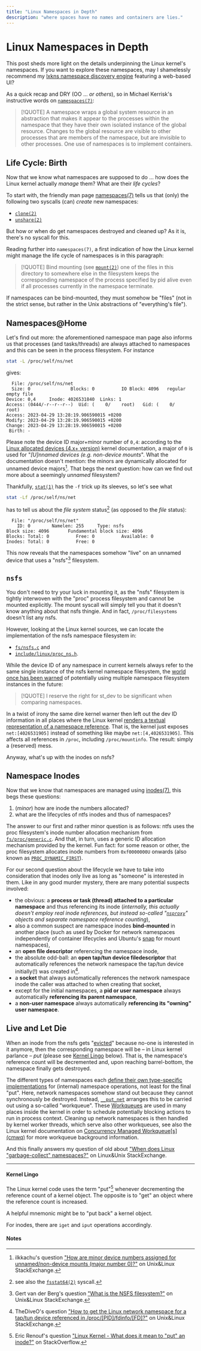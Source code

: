 ```yaml
---
title: "Linux Namespaces in Depth"
description: "where spaces have no names and containers are lies."
---
```


# Linux Namespaces in Depth

This post sheds more light on the details underpinning the Linux kernel's
namespaces. If you want to explore these namespaces, may I shamelessly recommend
my [lxkns namespace discovery engine](https://github.com/thediveo/lxkns)
featuring a web-based UI? 

As a quick recap and DRY (OO ... _or others_), so in Michael Kerrisk's
instructive words on
[`namespaces(7)`](https://man7.org/linux/man-pages/man7/namespaces.7.html):

> [!QUOTE] A namespace wraps a global system resource in an abstraction that
> makes it appear to the processes within the namespace that they have their own
> isolated instance of the global resource.  Changes to the global resource are
> visible to other processes that are members of the namespace, but are
> invisible to other processes. One use of namespaces is to implement
> containers.

## Life Cycle: Birth

Now that we know what namespaces are supposed to do ... how does the Linux
kernel actually _manage_ them? What are their _life cycles_?

To start with, the friendly man page
[namespaces(7)](https://man7.org/linux/man-pages/man7/namespaces.7.html) tells
us that (only) the following two syscalls (can) _create_ new namespaces:

- [`clone(2)`](https://man7.org/linux/man-pages/man2/clone.2.html)
- [`unshare(2)`](https://man7.org/linux/man-pages/man2/unshare.2.html)

But how or when do get namespaces destroyed and cleaned up? As it is, there's no
syscall for this.

Reading further into `namespaces(7)`, a first indication of how the Linux kernel
might manage the life cycle of namespaces is in this paragraph:

> [!QUOTE] Bind mounting (see
> [`mount(2)`](https://man7.org/linux/man-pages/man2/mount.2.html)) one of the
> files in this directory to somewhere else in the filesystem keeps the
> corresponding namespace of the process specified by pid alive even if all
> processes currently in the namespace terminate.

If namespaces can be bind-mounted, they must somehow be "files" (not in the
strict sense, but rather in the Unix abstractions of "everything's file").

## Namespaces@Home

Let's find out more: the aforementioned namespace man page also informs us that
processes (and tasks/threads) are always attached to namespaces and this can be
seen in the process filesystem. For instance

```bash
stat -L /proc/self/ns/net
```

gives:

```
  File: /proc/self/ns/net
  Size: 0               Blocks: 0          IO Block: 4096   regular empty file
Device: 0,4     Inode: 4026531840  Links: 1
Access: (0444/-r--r--r--)  Uid: (    0/    root)   Gid: (    0/    root)
Access: 2023-04-29 13:28:19.906590015 +0200
Modify: 2023-04-29 13:28:19.906590015 +0200
Change: 2023-04-29 13:28:19.906590015 +0200
 Birth: -
```

Please note the device ID major+minor number of `0,4`: according to the [Linux
allocated devices (4.x+
version)](https://www.kernel.org/doc/html/latest/admin-guide/devices.html)
kernel documentation, a major of `0` is used for "_[U]nnamed devices (e.g.
non-device mounts_". What the documentation doesn't mention: the minors are
dynamically allocated for unnamed device majors[^unnamed-minors]. That begs the
next question: how can we find out more about a seemingly _unnamed_ filesystem?

Thankfully, [`stat(1)`](https://man7.org/linux/man-pages/man1/stat.1.html) has
the `-f` trick up its sleeves, so let's see what

```bash
stat -Lf /proc/self/ns/net
```

has to tell us about the _file system_ status[^fsstat] (as opposed to the _file_
status):

```
  File: "/proc/self/ns/net"
    ID: 0        Namelen: 255     Type: nsfs
Block size: 4096       Fundamental block size: 4096
Blocks: Total: 0          Free: 0          Available: 0
Inodes: Total: 0          Free: 0
```

This now reveals that the namespaces somehow "live" on an unnamed device that
uses a "nsfs"[^nsfs] filesystem.

## `nsfs`

You don't need to try your luck in mounting it, as the "nsfs" filesystem is
tightly interwoven with the "proc" process filesystem and cannot be mounted
explicitly. The mount syscall will simply tell you that it doesn't know anything
about that nsfs thingie. And in fact, `/proc/filesystems` doesn't list any nsfs.

However, looking at the Linux kernel sources, we can locate the implementation
of the nsfs namespace filesystem in:
- [`fs/nsfs.c`](https://elixir.bootlin.com/linux/v6.3/source/fs/nsfs.c) and
- [`include/linux/proc_ns.h`](https://elixir.bootlin.com/linux/v6.3/source/include/linux/proc_ns.h).

While the device ID of any namespace in current kernels always refer to the same
single instance of the nsfs kernel namespace filesystem, the [world once has
been warned](https://lore.kernel.org/lkml/87poky5ca9.fsf@xmission.com/) of
potentially using multiple namespace filesystem instances in the future:

> [!QUOTE] I reserve the right for st_dev to be significant when comparing
namespaces.

In a twist of irony the same dire kernel warner then left out the dev ID
information in all places where the Linux kernel [renders a textual
representation of a namespace
reference](https://elixir.bootlin.com/linux/v6.3/source/fs/nsfs.c#L32). That is,
the kernel just exposes `net:[4026531905]` instead of something like maybe
`net:[4,4026531905]`. This affects all references in `/proc`, including
`/proc/mountinfo`. The result: simply a (reserved) mess.

Anyway, what's up with the inodes on nsfs?

## Namespace Inodes

Now that we know that namespaces are managed using
[inodes(7)](https://man7.org/linux/man-pages/man7/inode.7.html), this begs these
questions:
1. (_minor_) how are inode the numbers allocated?
2. what are the lifecycles of ntfs inodes and thus of namespaces?

The answer to our first and rather minor question is as follows: ntfs uses the
proc filesystem's inode number allocation mechanism from
[`fs/proc/generic.c`](https://elixir.bootlin.com/linux/v6.3/source/fs/proc/generic.c#L202).
And that, in turn, uses a generic ID allocation mechanism provided by the
kernel. Fun fact: for some reason or other, the proc filesystem allocates inode
numbers from `0xf0000000U` onwards (also known as
[`PROC_DYNAMIC_FIRST`](https://elixir.bootlin.com/linux/v6.3/source/fs/proc/generic.c#L196)).

For our second question about the lifecycle we have to take into consideration
that inodes only live as long as "someone" is interested in them. Like in any
good murder mystery, there are many potential suspects involved:

<div class="spaced">

- the obvious: a **process or task (thread) attached to a particular namespace**
  and thus referencing its inode (_internally, this actually doesn't employ real
  inode references, but instead so-called
  "[`nsproxy`](https://elixir.bootlin.com/linux/v6.3/source/kernel/nsproxy.c)"
  objects and separate
  namespace reference counting_),
- also a common suspect are namespace inodes **bind-mounted** in another place
  (such as used by Docker for network namespaces independently of container
  lifecycles and Ubuntu's [snap](https://en.wikipedia.org/wiki/Snap_(software))
  for mount namespaces),
- an **open file descriptor** referencing the namespace inode,
- the absolute odd-ball: an **open tap/tun device filedescriptor** that
  automatically references the network namespace the tap/tun device initially(!)
  was created in[^taptun].
- a **socket** that always automatically references the network namespace inode
  the caller was attached to when creating that socket,
- except for the initial namespaces, a **pid or user namespace** always
  automatically **referencing its parent namespace**,
- a **non-user namespace** always automatically **referencing its "owning" user
  namespace**.

</div>

## Live and Let Die

When an inode from the nsfs gets
"[evicted](https://elixir.bootlin.com/linux/v6.3/source/fs/nsfs.c#L52)" because
no-one is interested in it anymore, then the corresponding namespace will be –
in Linux kernel parlance – _put_ (please see [Kernel Lingo](#kernel-lingo)
below). That is, the namespace's reference count will be decremented and, upon
reaching barrel-bottom, the namespace finally gets destroyed.

The different types of namespaces each [define their own type-specific
implementations](https://elixir.bootlin.com/linux/v6.3/source/include/linux/proc_ns.h#L16)
for (internal) namespace operations, not least for the final "put". Here,
network namespaces somehow stand out because they cannot synchronously be
destroyed. Instead,
[`__put_net`](https://elixir.bootlin.com/linux/v6.3/source/net/core/net_namespace.c#L656)
arranges this to be carried out using a so-called "workqueue". These
[Workqueues](https://linux-kernel-labs.github.io/refs/heads/master/labs/deferred_work.html#workqueues)
are used in many places inside the kernel in order to schedule potentially
blocking actions to run in process context. Cleaning up network namespaces is
then handled by kernel worker threads, which serve also other workqueues, see
also the Linux kernel documentation on [Concurrency Managed Workqueue[s]
(cmwq)](https://www.kernel.org/doc/html/v6.2/core-api/workqueue.html) for more
workqueue background information.

And this finally answers my question of old about ["When does Linux
"garbage-collect"
namespaces?"](https://unix.stackexchange.com/questions/560912/when-does-linux-garbage-collect-namespaces)
on Linux&Unix StackExchange.

---

#### Kernel Lingo

The Linux kernel code uses the term "put"[^put] whenever decrementing the
reference count of a kernel object. The opposite is to "get" an object where the
reference count is increased.

A helpful mnemonic might be to "put back" a kernel object.

For inodes, there are `iget` and `iput` operations accordingly.

#### Notes

[^unnamed-minors]: ilkkachu's question ["How are minor device numbers assigned
    for unnamed/non-device mounts (major number
    0)?"](https://unix.stackexchange.com/questions/597020/how-are-minor-device-numbers-assigned-for-unnamed-non-device-mounts-major-numbe)
    on Unix&Linux StackExchange.

[^fsstat]: see also the
    [`fsstat64(2)`](https://man7.org/linux/man-pages/man2/statfs64.2.html)
    syscall.

[^nsfs]: Gert van der Berg's question ["What is the NSFS
    filesystem?"](https://unix.stackexchange.com/questions/465669/what-is-the-nsfs-filesystem)
    on Unix&Linux StackExchange.

[^taptun]: TheDiveO's question ["How to get the Linux network namespace for a
    tap/tun device referenced in
    /proc/[PID]/fdinfo/[FD]?"](https://unix.stackexchange.com/questions/504861/how-to-get-the-linux-network-namespace-for-a-tap-tun-device-referenced-in-proc)
    on Unix&Linux StackExchange.

[^put]: Eric Renouf's question ["Linux Kernel - What does it mean to "put" an
    inode?"](https://stackoverflow.com/questions/34069380/linux-kernel-what-does-it-mean-to-put-an-inode)
    on StackOverflow.

[^setns]: kernel implementation of the [setns
    syscall](https://elixir.bootlin.com/linux/v6.3/source/kernel/nsproxy.c#L546)
